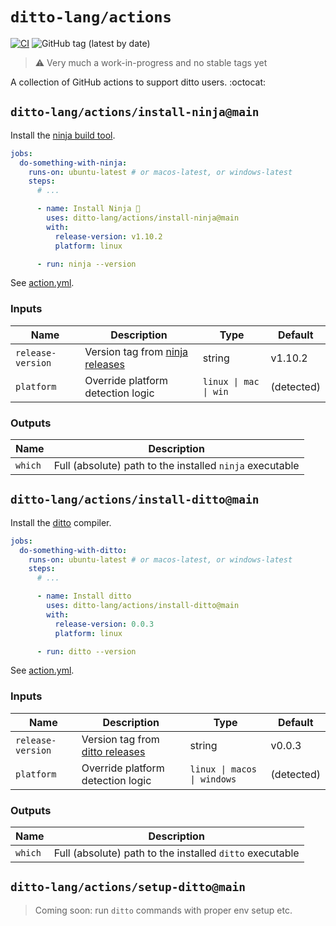 # `ditto-lang/actions`

[![CI](https://github.com/ditto-lang/actions/actions/workflows/ci.yaml/badge.svg?branch=main)](https://github.com/ditto-lang/actions/actions/workflows/ci.yaml)
![GitHub tag (latest by date)](https://img.shields.io/github/v/tag/ditto-lang/actions)

> :warning: Very much a work-in-progress and no stable tags yet

A collection of GitHub actions to support ditto users. :octocat:

## `ditto-lang/actions/install-ninja@main`

Install the [ninja build tool](https://ninja-build.org/).

```yaml
jobs:
  do-something-with-ninja:
    runs-on: ubuntu-latest # or macos-latest, or windows-latest
    steps:
      # ...

      - name: Install Ninja 🥷
        uses: ditto-lang/actions/install-ninja@main
        with:
          release-version: v1.10.2
          platform: linux

      - run: ninja --version
```

See [action.yml](./install-ninja/action.yml).

### Inputs

| Name              | Description                       | Type                  | Default    |
| ----------------- | --------------------------------- | --------------------- | ---------- |
| `release-version` | Version tag from [ninja releases] | string                | v1.10.2    |
| `platform`        | Override platform detection logic | `linux \| mac \| win` | (detected) |

### Outputs

| Name    | Description                                              |
| ------- | -------------------------------------------------------- |
| `which` | Full (absolute) path to the installed `ninja` executable |

## `ditto-lang/actions/install-ditto@main`

Install the [ditto] compiler.

```yaml
jobs:
  do-something-with-ditto:
    runs-on: ubuntu-latest # or macos-latest, or windows-latest
    steps:
      # ...

      - name: Install ditto
        uses: ditto-lang/actions/install-ditto@main
        with:
          release-version: 0.0.3
          platform: linux

      - run: ditto --version
```

See [action.yml](./install-ninja/action.yml).

### Inputs

| Name              | Description                       | Type                        | Default    |
| ----------------- | --------------------------------- | --------------------------- | ---------- |
| `release-version` | Version tag from [ditto releases] | string                      | v0.0.3     |
| `platform`        | Override platform detection logic | `linux \| macos \| windows` | (detected) |

### Outputs

| Name    | Description                                              |
| ------- | -------------------------------------------------------- |
| `which` | Full (absolute) path to the installed `ditto` executable |

## `ditto-lang/actions/setup-ditto@main`

> Coming soon: run `ditto` commands with proper env setup etc.

[ditto]: https://github.com/ditto-lang/ditto
[ditto releases]: https://github.com/ditto-lang/ditto/releases
[ninja releases]: https://github.com/ninja-build/ninja/releases
